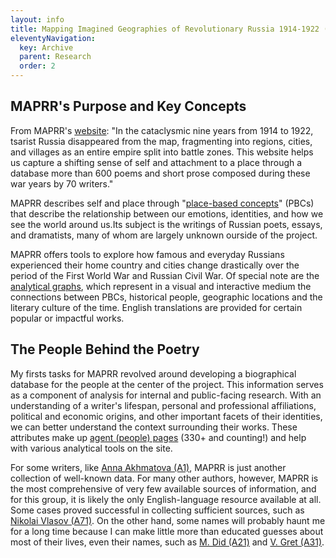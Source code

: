 ```yaml
---
layout: info
title: Mapping Imagined Geographies of Revolutionary Russia 1914-1922 (MAPRR)
eleventyNavigation:
  key: Archive
  parent: Research
  order: 2
---
```

## MAPRR's Purpose and Key Concepts

From MAPRR's [website](https://maprr.iath.virginia.edu/): "In the cataclysmic nine years from 1914 to 1922, tsarist Russia disappeared from the map, fragmenting into regions, cities, and villages as an entire empire split into battle zones. This website helps us capture a shifting sense of self and attachment to a place through a database more than 600 poems and short prose composed during these war years by 70 writers."

MAPRR describes self and place through "[place-based concepts](https://maprr.iath.virginia.edu/place_based_concepts)" (PBCs) that describe the relationship between our emotions, identities, and how we see the world around us.Its subject is the writings of Russian poets, essays, and dramatists, many of whom are largely unknown ourside of the project. 

MAPRR offers tools to explore how famous and everyday Russians experienced their home country and cities change drastically over the period of the First World War and Russian Civil War. Of special note are the [analytical graphs](https://maprr.iath.virginia.edu/graphs), which represent in a visual and interactive medium the connections between PBCs, historical people, geographic locations and the literary culture of the time. English translations are provided for certain popular or impactful works.

## The People Behind the Poetry

My firsts tasks for MAPRR revolved around developing a biographical database for the people at the center of the project. This information serves as a component of analysis for internal and public-facing research. With an understanding of a writer's lifespan, personal and professional affiliations, political and economic origins, and other important facets of their identities, we can better understand the context surrounding their works. These attributes make up [agent (people) pages](https://maprr.iath.virginia.edu/agents) (330+ and counting!) and help with various analytical tools on the site.

For some writers, like [Anna Akhmatova (A1)](https://maprr.iath.virginia.edu/agents/1), MAPRR is just another collection of well-known data. For many other authors, however, MAPRR is the most comprehensive of very few available sources of information, and for this group, it is likely the only English-language resource available at all. Some cases proved successful in collecting sufficient sources, such as [Nikolai Vlasov (A71)](https://maprr.iath.virginia.edu/agents/71). On the other hand, some names will probably haunt me for a long time because I can make little more than educated guesses about most of their lives, even their names, such as [M. Did (A21)](https://maprr.iath.virginia.edu/agents/21) and [V. Gret (A31)](https://maprr.iath.virginia.edu/agents/31).

<!-- ## MAPRR's Project Schema  -->